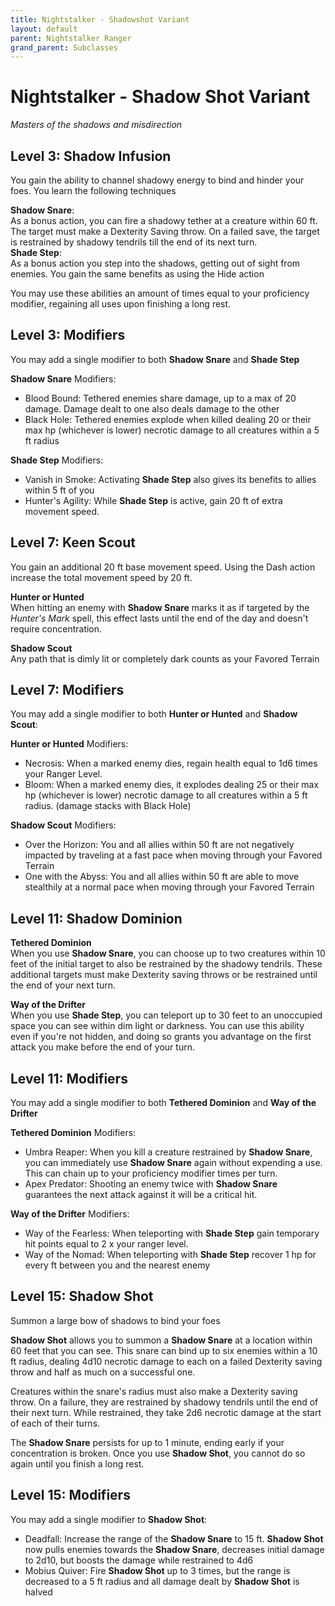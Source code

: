 ```yaml
---
title: Nightstalker - Shadowshot Variant
layout: default
parent: Nightstalker Ranger
grand_parent: Subclasses
---
```

# Nightstalker - Shadow Shot Variant
_Masters of the shadows and misdirection_

## Level 3: Shadow Infusion
You gain the ability to channel shadowy energy to bind and hinder your foes. You learn the following techniques  

**Shadow Snare**:  
As a bonus action, you can fire a shadowy tether at a creature within 60 ft. The target must make a Dexterity Saving throw. On a failed save, the target is restrained by shadowy tendrils till the end of its next turn.   
**Shade Step**:  
As a bonus action you step into the shadows, getting out of sight from enemies. You gain the same benefits as using the Hide action

You may use these abilities an amount of times equal to your proficiency modifier, regaining all uses upon finishing a long rest.

## Level 3: Modifiers
You may add a single modifier to both **Shadow Snare** and **Shade Step**

**Shadow Snare** Modifiers:  
- Blood Bound: Tethered enemies share damage, up to a max of 20 damage. Damage dealt to one also deals damage to the other
- Black Hole: Tethered enemies explode when killed dealing 20 or their max hp (whichever is lower) necrotic damage to all creatures within a 5 ft radius  

**Shade Step** Modifiers:  
- Vanish in Smoke: Activating **Shade Step** also gives its benefits to allies within 5 ft of you
- Hunter's Agility: While **Shade Step** is active, gain 20 ft of extra movement speed.

## Level 7: Keen Scout
You gain an additional 20 ft base movement speed. Using the Dash action increase the total movement speed by 20 ft.

**Hunter or Hunted**  
When hitting an enemy with **Shadow Snare** marks it as if targeted by the _Hunter's Mark_ spell, this effect lasts until the end of the day and doesn't require concentration. 

**Shadow Scout**  
Any path that is dimly lit or completely dark counts as your Favored Terrain

## Level 7: Modifiers
You may add a single modifier to both **Hunter or Hunted** and **Shadow Scout**:

**Hunter or Hunted** Modifiers:  
- Necrosis: When a marked enemy dies, regain health equal to 1d6 times your Ranger Level.
- Bloom: When a marked enemy dies, it explodes dealing 25 or their max hp (whichever is lower) necrotic damage to all creatures within a 5 ft radius. (damage stacks with Black Hole)

**Shadow Scout** Modifiers:
-  Over the Horizon: You and all allies within 50 ft are not negatively impacted by traveling at a fast pace when moving through your Favored Terrain
- One with the Abyss: You and all allies within 50 ft are able to move stealthily at a normal pace when moving through your Favored Terrain

## Level 11: Shadow Dominion
**Tethered Dominion**  
When you use **Shadow Snare**, you can choose up to two creatures within 10 feet of the initial target to also be restrained by the shadowy tendrils. These additional targets must make Dexterity saving throws or be restrained until the end of your next turn.

**Way of the Drifter**   
When you use **Shade Step**, you can teleport up to 30 feet to an unoccupied space you can see within dim light or darkness. You can use this ability even if you're not hidden, and doing so grants you advantage on the first attack you make before the end of your turn.

## Level 11: Modifiers
You may add a single modifier to both **Tethered Dominion** and **Way of the Drifter**  

**Tethered Dominion** Modifiers:
- Umbra Reaper: When you kill a creature restrained by **Shadow Snare**, you can immediately use **Shadow Snare** again without expending a use. This can chain up to your proficiency modifier times per turn.
- Apex Predator: Shooting an enemy twice with **Shadow Snare** guarantees the next attack against it will be a critical hit.

**Way of the Drifter** Modifiers:
- Way of the Fearless: When teleporting with **Shade Step** gain temporary hit points equal to 2 x your ranger level.
- Way of the Nomad: When teleporting with **Shade Step** recover 1 hp for every ft between you and the nearest enemy

## Level 15: Shadow Shot
Summon a large bow of shadows to bind your foes

**Shadow Shot** allows you to summon a **Shadow Snare** at a location within 60 feet that you can see. This snare can bind up to six enemies within a 10 ft radius, dealing 4d10 necrotic damage to each on a failed Dexterity saving throw and half as much on a successful one.

Creatures within the snare's radius must also make a Dexterity saving throw. On a failure, they are restrained by shadowy tendrils until the end of their next turn. While restrained, they take 2d6 necrotic damage at the start of each of their turns.

The **Shadow Snare** persists for up to 1 minute, ending early if your concentration is broken.
Once you use **Shadow Shot**, you cannot do so again until you finish a long rest.

## Level 15: Modifiers
You may add a single modifier to **Shadow Shot**:
- Deadfall: Increase the range of the **Shadow Snare** to 15 ft. **Shadow Shot** now pulls enemies towards the **Shadow Snare**, decreases initial damage to 2d10, but boosts the damage while restrained to 4d6
- Mobius Quiver: Fire **Shadow Shot** up to 3 times, but the range is decreased to a 5 ft radius and all damage dealt by **Shadow Shot** is halved

